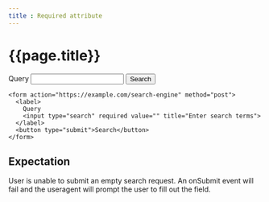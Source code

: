 ```yaml
---
title : Required attribute
---
```

# {{page.title}}

</script>
<form action="https://example.com/search-engine" method="post">
  <label>
    Query
    <input id="q" name="q" type="search" required value="" title="Enter search terms">
  </label>
  <button type="submit" onclick="showValidityState();return false;">Search</button>
</form>

~~~
<form action="https://example.com/search-engine" method="post">
  <label>
    Query
    <input type="search" required value="" title="Enter search terms">
  </label>
  <button type="submit">Search</button>
</form>
~~~
<div id="validityReport"></div>

<script>
  function showValidityState() {
    message='<p>valueMissing: ' + q.validity.valueMissing + '</p><p>badInput: ' + q.validity.badInput + '</p><p>customError: ' + q.validity.customError + '</p><p>patternMismatch: ' +  q.validity.patternMismatch + '</p><p>typeMismatch: ' + q.validity.typeMismatch + '</p><p>valid: ' + q.validity.valid + '</p>';
    document..querySelector("#validityReport).innerHTML=message;
  };
  showValidityState();
</script>
## Expectation
User is unable to submit an empty search request.  An onSubmit event will fail and the useragent will prompt the user to fill out the field.
